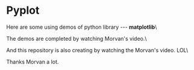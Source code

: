# Pyplot
Here are some using demos of python library --- **matplotlib**\

The demos are completed by watching Morvan's video.\

And this repository is also creating by watching the Morvan's video. LOL\

Thanks Morvan a lot.
